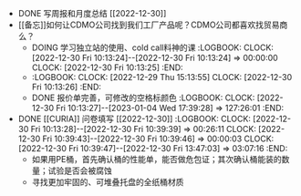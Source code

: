 - DONE 写周报和月度总结 [[2022-12-30]]
- [[备忘]]如何让CDMO公司找到我们工厂产品呢？CDMO公司都喜欢找贸易商么？
	- DOING 学习独立站的使用、cold call料神的课
	  :LOGBOOK:
	  CLOCK: [2022-12-30 Fri 10:13:24]--[2022-12-30 Fri 10:13:24] =>  00:00:00
	  CLOCK: [2022-12-30 Fri 10:13:25]
	  :END:
	- :LOGBOOK:
	  CLOCK: [2022-12-29 Thu 15:13:55]
	  CLOCK: [2022-12-30 Fri 10:13:26]
	  :END:
	- DONE 报价单完善，可修改的空格标颜色
	  :LOGBOOK:
	  CLOCK: [2022-12-30 Fri 10:13:27]--[2023-01-04 Wed 17:39:28] =>  127:26:01
	  :END:
- DONE [[CURIA]] 问卷填写 [[2022-12-30]]
  :LOGBOOK:
  CLOCK: [2022-12-30 Fri 10:13:28]--[2022-12-30 Fri 10:39:39] =>  00:26:11
  CLOCK: [2022-12-30 Fri 10:39:43]--[2022-12-30 Fri 10:39:46] =>  00:00:03
  CLOCK: [2022-12-30 Fri 10:39:47]--[2022-12-30 Fri 13:47:03] =>  03:07:16
  :END:
	- 如果用PE桶，首先确认桶的性能单，能否做危包证；其次确认桶能装的数量；试验是否会被腐蚀
	- 寻找更加牢固的、可堆叠托盘的全纸桶材质